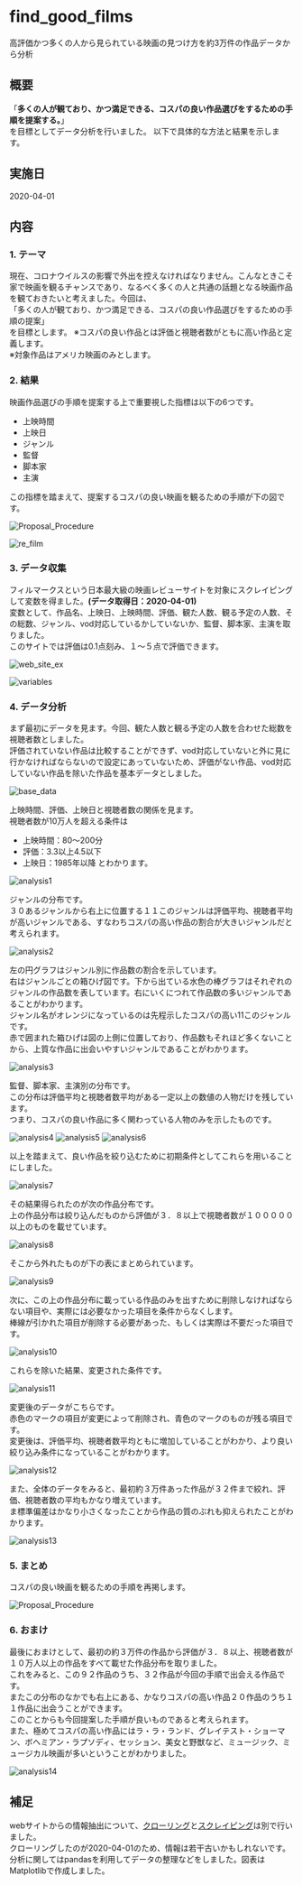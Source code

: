 # find_good_films
高評価かつ多くの人から見られている映画の見つけ方を約3万件の作品データから分析

## 概要
「**多くの人が観ており、かつ満足できる、コスパの良い作品選びをするための手順を提案する。**」\
を目標としてデータ分析を行いました。
以下で具体的な方法と結果を示します。

## 実施日
2020-04-01

## 内容
### 1. テーマ
現在、コロナウイルスの影響で外出を控えなければなりません。こんなときこそ家で映画を観るチャンスであり、なるべく多くの人と共通の話題となる映画作品を観ておきたいと考えました。今回は、\
「多くの人が観ており、かつ満足できる、コスパの良い作品選びをするための手順の提案」\
を目標とします。
※コスパの良い作品とは評価と視聴者数がともに高い作品と定義します。\
※対象作品はアメリカ映画のみとします。

### 2. 結果
映画作品選びの手順を提案する上で重要視した指標は以下の6つです。
- 上映時間
- 上映日
- ジャンル
- 監督
- 脚本家
- 主演

この指標を踏まえて、提案するコスパの良い映画を観るための手順が下の図です。


![Proposal_Procedure](https://github.com/hypknot74/find_good_films/blob/master/Proposal_Procedure.png)


![re_film](https://github.com/hypknot74/find_good_films/blob/master/re_film.png)


### 3. データ収集
フィルマークスという日本最大級の映画レビューサイトを対象にスクレイピングして変数を得ました。**(データ取得日：2020-04-01)**\
変数として、作品名、上映日、上映時間、評価、観た人数、観る予定の人数、その総数、ジャンル、vod対応しているかしていないか、監督、脚本家、主演を取りました。\
このサイトでは評価は0.1点刻み、１〜５点で評価できます。


![web_site_ex](https://github.com/hypknot74/find_good_films/blob/master/web_site_ex.png)


![variables](https://github.com/hypknot74/find_good_films/blob/master/variables.png)


### 4. データ分析
まず最初にデータを見ます。今回、観た人数と観る予定の人数を合わせた総数を視聴者数としました。\
評価されていない作品は比較することができず、vod対応していないと外に見に行かなければならないので設定にあっていないため、評価がない作品、vod対応していない作品を除いた作品を基本データとしました。


![base_data](https://github.com/hypknot74/find_good_films/blob/master/base_data.png)



上映時間、評価、上映日と視聴者数の関係を見ます。\
視聴者数が10万人を超える条件は
- 上映時間：80〜200分
- 評価：3.3以上4.5以下
- 上映日：1985年以降
とわかります。


![analysis1](https://github.com/hypknot74/find_good_films/blob/master/analysis.png)



ジャンルの分布です。\
３０あるジャンルから右上に位置する１１このジャンルは評価平均、視聴者平均が高いジャンルである、すなわちコスパの高い作品の割合が大きいジャンルだと考えられます。


![analysis2](https://github.com/hypknot74/find_good_films/blob/master/analysis2.png)



左の円グラフはジャンル別に作品数の割合を示しています。\
右はジャンルごとの箱ひげ図です。下から出ている水色の棒グラフはそれぞれのジャンルの作品数を表しています。右にいくにつれて作品数の多いジャンルであることがわかります。\
ジャンル名がオレンジになっているのは先程示したコスパの高い11このジャンルです。\
赤で囲まれた箱ひげは図の上側に位置しており、作品数もそれほど多くないことから、上質な作品に出会いやすいジャンルであることがわかります。


![analysis3](https://github.com/hypknot74/find_good_films/blob/master/analysis3.png)



監督、脚本家、主演別の分布です。\
この分布は評価平均と視聴者数平均がある一定以上の数値の人物だけを残しています。\
つまり、コスパの良い作品に多く関わっている人物のみを示したものです。


![analysis4](https://github.com/hypknot74/find_good_films/blob/master/analysis4.png)
![analysis5](https://github.com/hypknot74/find_good_films/blob/master/analysis5.png)
![analysis6](https://github.com/hypknot74/find_good_films/blob/master/analysis6.png)



以上を踏まえて、良い作品を絞り込むために初期条件としてこれらを用いることにしました。


![analysis7](https://github.com/hypknot74/find_good_films/blob/master/analysis7.png)



その結果得られたのが次の作品分布です。\
上の作品分布は絞り込んだものから評価が３．８以上で視聴者数が１０００００以上のものを載せています。


![analysis8](https://github.com/hypknot74/find_good_films/blob/master/analysis8.png)



そこから外れたものが下の表にまとめられています。


![analysis9](https://github.com/hypknot74/find_good_films/blob/master/analysis9.png)



次に、この上の作品分布に載っている作品のみを出すために削除しなければならない項目や、実際には必要なかった項目を条件からなくします。\
棒線が引かれた項目が削除する必要があった、もしくは実際は不要だった項目です。


![analysis10](https://github.com/hypknot74/find_good_films/blob/master/analysis10.png)



これらを除いた結果、変更された条件です。


![analysis11](https://github.com/hypknot74/find_good_films/blob/master/analysis11.png)



変更後のデータがこちらです。\
赤色のマークの項目が変更によって削除され、青色のマークのものが残る項目です。\
変更後は、評価平均、視聴者数平均ともに増加していることがわかり、より良い絞り込み条件になっていることがわかります。


![analysis12](https://github.com/hypknot74/find_good_films/blob/master/analysis12.png)



また、全体のデータをみると、最初約３万件あった作品が３２件まで絞れ、評価、視聴者数の平均もかなり増えています。\
ま標準偏差はかなり小さくなったことから作品の質のぶれも抑えられたことがわかります。


![analysis13](https://github.com/hypknot74/find_good_films/blob/master/analysis13.png)



### 5. まとめ
コスパの良い映画を観るための手順を再掲します。


![Proposal_Procedure](https://github.com/hypknot74/find_good_films/blob/master/Proposal_Procedure.png)



### 6. おまけ
最後におまけとして、最初の約３万件の作品から評価が３．８以上、視聴者数が１０万人以上の作品をすべて載せた作品分布を取りました。\
これをみると、この９２作品のうち、３２作品が今回の手順で出会える作品です。\
またこの分布のなかでも右上にある、かなりコスパの高い作品２０作品のうち１１作品に出会うことができます。\
このことからも今回提案した手順が良いものであると考えられます。\
また、極めてコスパの高い作品にはラ・ラ・ランド、グレイテスト・ショーマン、ボヘミアン・ラプソディ、セッション、美女と野獣など、ミュージック、ミュージカル映画が多いということがわかりました。


![analysis14](https://github.com/hypknot74/find_good_films/blob/master/analysis14.png)


## 補足
webサイトからの情報抽出について、[クローリング](https://github.com/hypknot74/find_good_films/blob/master/crawling.py)と[スクレイピング](https://github.com/hypknot74/find_good_films/blob/master/scraping.py)は別で行いました。\
クローリングしたのが2020-04-01のため、情報は若干古いかもしれないです。\
分析に関してはpandasを利用してデータの整理などをしました。図表はMatplotlibで作成しました。



